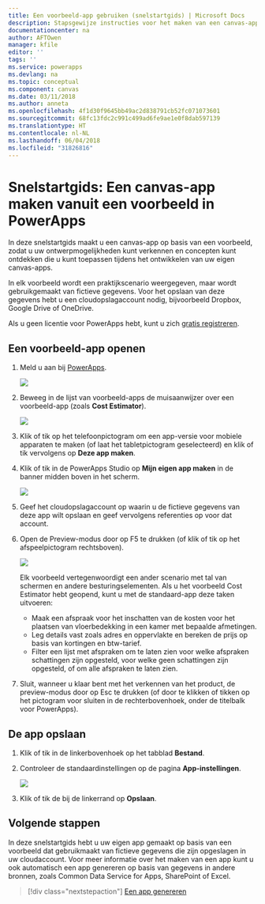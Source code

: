 ```yaml
---
title: Een voorbeeld-app gebruiken (snelstartgids) | Microsoft Docs
description: Stapsgewijze instructies voor het maken van een canvas-app op basis van een voorbeeld in PowerApps
documentationcenter: na
author: AFTOwen
manager: kfile
editor: ''
tags: ''
ms.service: powerapps
ms.devlang: na
ms.topic: conceptual
ms.component: canvas
ms.date: 03/11/2018
ms.author: anneta
ms.openlocfilehash: 4f1d30f9645bb49ac2d838791cb52fc071073601
ms.sourcegitcommit: 68fc13fdc2c991c499ad6fe9ae1e0f8dab597139
ms.translationtype: HT
ms.contentlocale: nl-NL
ms.lasthandoff: 06/04/2018
ms.locfileid: "31826816"
---
```

# <a name="quickstart-create-a-canvas-app-from-a-sample-in-powerapps"></a>Snelstartgids: Een canvas-app maken vanuit een voorbeeld in PowerApps
In deze snelstartgids maakt u een canvas-app op basis van een voorbeeld, zodat u uw ontwerpmogelijkheden kunt verkennen en concepten kunt ontdekken die u kunt toepassen tijdens het ontwikkelen van uw eigen canvas-apps.

In elk voorbeeld wordt een praktijkscenario weergegeven, maar wordt gebruikgemaakt van fictieve gegevens. Voor het opslaan van deze gegevens hebt u een cloudopslagaccount nodig, bijvoorbeeld Dropbox, Google Drive of OneDrive.

Als u geen licentie voor PowerApps hebt, kunt u zich [gratis registreren](../signup-for-powerapps.md).

## <a name="open-a-sample-app"></a>Een voorbeeld-app openen
1. Meld u aan bij [PowerApps](https://web.powerapps.com).

    ![](./media/open-and-run-a-sample-app/sign-in.png)

1. Beweeg in de lijst van voorbeeld-apps de muisaanwijzer over een voorbeeld-app (zoals **Cost Estimator**).

    ![](./media/open-and-run-a-sample-app/sample-tile.png)

1. Klik of tik op het telefoonpictogram om een app-versie voor mobiele apparaten te maken (of laat het tabletpictogram geselecteerd) en klik of tik vervolgens op **Deze app maken**.

1. Klik of tik in de PowerApps Studio op **Mijn eigen app maken** in de banner midden boven in het scherm.

    ![](./media/open-and-run-a-sample-app/banner.png)

1. Geef het cloudopslagaccount op waarin u de fictieve gegevens van deze app wilt opslaan en geef vervolgens referenties op voor dat account.

1. Open de Preview-modus door op F5 te drukken (of klik of tik op het afspeelpictogram rechtsboven).

    ![](./media/open-and-run-a-sample-app/open-preview.png)

    Elk voorbeeld vertegenwoordigt een ander scenario met tal van schermen en andere besturingselementen. Als u het voorbeeld Cost Estimator hebt geopend, kunt u met de standaard-app deze taken uitvoeren:

    - Maak een afspraak voor het inschatten van de kosten voor het plaatsen van vloerbedekking in een kamer met bepaalde afmetingen.
    - Leg details vast zoals adres en oppervlakte en bereken de prijs op basis van kortingen en btw-tarief.
    - Filter een lijst met afspraken om te laten zien voor welke afspraken schattingen zijn opgesteld, voor welke geen schattingen zijn opgesteld, of om alle afspraken te laten zien.
    
1. Sluit, wanneer u klaar bent met het verkennen van het product, de preview-modus door op Esc te drukken (of door te klikken of tikken op het pictogram voor sluiten in de rechterbovenhoek, onder de titelbalk voor PowerApps).

## <a name="save-the-app"></a>De app opslaan
1. Klik of tik in de linkerbovenhoek op het tabblad **Bestand**.

1. Controleer de standaardinstellingen op de pagina **App-instellingen**.

    ![](./media/open-and-run-a-sample-app/app-settings.png)

1. Klik of tik de bij de linkerrand op **Opslaan**. 

## <a name="next-steps"></a>Volgende stappen
In deze snelstartgids hebt u uw eigen app gemaakt op basis van een voorbeeld dat gebruikmaakt van fictieve gegevens die zijn opgeslagen in uw cloudaccount. Voor meer informatie over het maken van een app kunt u ook automatisch een app genereren op basis van gegevens in andere bronnen, zoals Common Data Service for Apps, SharePoint of Excel.

> [!div class="nextstepaction"]
> [Een app genereren](data-platform-create-app.md)